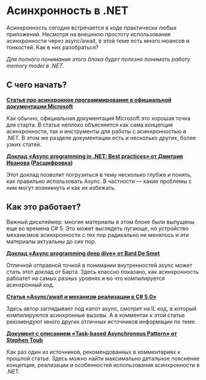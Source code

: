 # Асинхронность в .NET

Асинхронность сегодня встречается в коде практически любых приложений. Несмотря на внешнюю простоту использования асинхронности через async/await, в этой теме есть много нюансов и тонкостей. Как в них разобраться?

_Для полного понимания этого блока будет полезно понимать работу memory model в .NET._

## С чего начать?

**[Статья про асинхронное программирование в официальной документации Microsoft](https://docs.microsoft.com/ru-ru/dotnet/csharp/programming-guide/concepts/async/)**

Как обычно, официальная документация Microsoft это хорошая точка для старта. В статье неплохо объясняется как сама концепция асинхронности, так и инструменты для работы с асинхронностью в .NET. В этом же разделе документации есть и несколько других, более узких статей.

**[Доклад «Async programming in .NET: Best practices» от Дмитрия Иванова](https://www.youtube.com/watch?v=wM-h6P1BJRk&ab_channel=DotNext) ([Расшифровка](https://habr.com/ru/company/jugru/blog/491236/))**

Этот доклад позволит погрузиться в тему несколько глубже и понять, как правильно использовать Async. В частности — какие проблемы с ним могут возникнуть и как их избежать.

## Как это работает?

Важный дисклеймер: многие материалы в этом блоке были выпущены еще во времена C# 5. Это может выглядеть пугающе, но устройство механизмов асинхронности с тех пор радикально не менялось и эти материалы актуальны до сих пор.

**[Доклад «Async programming deep dive» от Bard De Smet](https://channel9.msdn.com/events/TechDays/Techdays-2014-the-Netherlands/Async-programming-deep-dive)**

Отличной отправной точкой в понимании внутренностей async может стать этот доклад от Барта. Здесь классно показано, как асинхронность рабоатет на самых разных уровнях и во что компилируется асинхронный код.

**[Статья «Async/await и механизм реализации в C# 5.0»](https://habr.com/ru/post/260217/)**

Здесь автор заглядывает под капот async, смотрит на IL код, в который компилируются асинхронные вызовы. А в комментах к этой статье рекомендуют много других отличных источников информации по теме.

**[Документ с описанием «Task-based Asynchronous Pattern» от Stephen Toub](https://www.microsoft.com/en-us/download/details.aspx?id=19957)**

Как раз один из источников, рекомендованных в комментариях к прошлой статье. Здесь можно найти максимально детальное пояснение концепции, реализации и особенностей использования асинхронности в .NET.